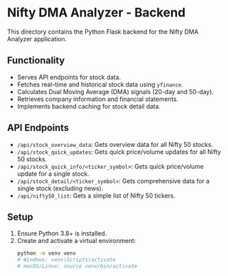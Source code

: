 # Nifty DMA Analyzer - Backend

This directory contains the Python Flask backend for the Nifty DMA Analyzer application.

## Functionality
- Serves API endpoints for stock data.
- Fetches real-time and historical stock data using `yfinance`.
- Calculates Dual Moving Average (DMA) signals (20-day and 50-day).
- Retrieves company information and financial statements.
- Implements backend caching for stock detail data.

## API Endpoints
- `/api/stock_overview_data`: Gets overview data for all Nifty 50 stocks.
- `/api/stock_quick_updates`: Gets quick price/volume updates for all Nifty 50 stocks.
- `/api/stock_quick_info/<ticker_symbol>`: Gets quick price/volume update for a single stock.
- `/api/stock_detail/<ticker_symbol>`: Gets comprehensive data for a single stock (excluding news).
- `/api/nifty50_list`: Gets a simple list of Nifty 50 tickers.

## Setup
1. Ensure Python 3.8+ is installed.
2. Create and activate a virtual environment:
   ```bash
   python -m venv venv
   # Windows: venv\Scripts\activate
   # macOS/Linux: source venv/bin/activate